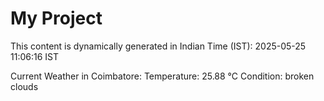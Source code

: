 # My Project

This content is dynamically generated in Indian Time (IST): 2025-05-25 11:06:16 IST


Current Weather in Coimbatore:
Temperature: 25.88 °C
Condition: broken clouds
